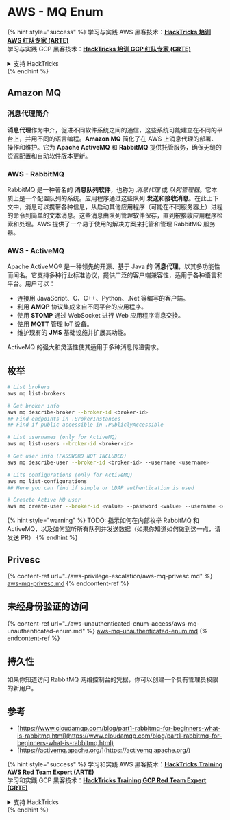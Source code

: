 # AWS - MQ Enum

{% hint style="success" %}
学习与实践 AWS 黑客技术：<img src="../../../.gitbook/assets/image (1) (1) (1) (1).png" alt="" data-size="line">[**HackTricks 培训 AWS 红队专家 (ARTE)**](https://training.hacktricks.xyz/courses/arte)<img src="../../../.gitbook/assets/image (1) (1) (1) (1).png" alt="" data-size="line">\
学习与实践 GCP 黑客技术：<img src="../../../.gitbook/assets/image (2) (1).png" alt="" data-size="line">[**HackTricks 培训 GCP 红队专家 (GRTE)**<img src="../../../.gitbook/assets/image (2) (1).png" alt="" data-size="line">](https://training.hacktricks.xyz/courses/grte)

<details>

<summary>支持 HackTricks</summary>

* 查看 [**订阅计划**](https://github.com/sponsors/carlospolop)!
* **加入** 💬 [**Discord 群组**](https://discord.gg/hRep4RUj7f) 或 [**Telegram 群组**](https://t.me/peass) 或 **关注** 我们的 **Twitter** 🐦 [**@hacktricks\_live**](https://twitter.com/hacktricks_live)**.**
* **通过向** [**HackTricks**](https://github.com/carlospolop/hacktricks) 和 [**HackTricks Cloud**](https://github.com/carlospolop/hacktricks-cloud) GitHub 仓库提交 PR 分享黑客技巧。

</details>
{% endhint %}

## Amazon MQ

### 消息代理简介

**消息代理**作为中介，促进不同软件系统之间的通信，这些系统可能建立在不同的平台上，并用不同的语言编程。**Amazon MQ** 简化了在 AWS 上消息代理的部署、操作和维护。它为 **Apache ActiveMQ** 和 **RabbitMQ** 提供托管服务，确保无缝的资源配置和自动软件版本更新。

### AWS - RabbitMQ

RabbitMQ 是一种著名的 **消息队列软件**，也称为 _消息代理_ 或 _队列管理器_。它本质上是一个配置队列的系统。应用程序通过这些队列 **发送和接收消息**。在此上下文中，消息可以携带各种信息，从启动其他应用程序（可能在不同服务器上）进程的命令到简单的文本消息。这些消息由队列管理软件保存，直到被接收应用程序检索和处理。AWS 提供了一个易于使用的解决方案来托管和管理 RabbitMQ 服务器。

### AWS - ActiveMQ

Apache ActiveMQ® 是一种领先的开源、基于 Java 的 **消息代理**，以其多功能性而闻名。它支持多种行业标准协议，提供广泛的客户端兼容性，适用于各种语言和平台。用户可以：

* 连接用 JavaScript、C、C++、Python、.Net 等编写的客户端。
* 利用 **AMQP** 协议集成来自不同平台的应用程序。
* 使用 **STOMP** 通过 WebSocket 进行 Web 应用程序消息交换。
* 使用 **MQTT** 管理 IoT 设备。
* 维护现有的 **JMS** 基础设施并扩展其功能。

ActiveMQ 的强大和灵活性使其适用于多种消息传递需求。

## 枚举
```bash
# List brokers
aws mq list-brokers

# Get broker info
aws mq describe-broker --broker-id <broker-id>
## Find endpoints in .BrokerInstances
## Find if public accessible in .PubliclyAccessible

# List usernames (only for ActiveMQ)
aws mq list-users --broker-id <broker-id>

# Get user info (PASSWORD NOT INCLUDED)
aws mq describe-user --broker-id <broker-id> --username <username>

# Lits configurations (only for ActiveMQ)
aws mq list-configurations
## Here you can find if simple or LDAP authentication is used

# Creacte Active MQ user
aws mq create-user --broker-id <value> --password <value> --username <value> --console-access
```
{% hint style="warning" %}
TODO: 指示如何在内部枚举 RabbitMQ 和 ActiveMQ，以及如何监听所有队列并发送数据（如果你知道如何做到这一点，请发送 PR）
{% endhint %}

## Privesc

{% content-ref url="../aws-privilege-escalation/aws-mq-privesc.md" %}
[aws-mq-privesc.md](../aws-privilege-escalation/aws-mq-privesc.md)
{% endcontent-ref %}

## 未经身份验证的访问

{% content-ref url="../aws-unauthenticated-enum-access/aws-mq-unauthenticated-enum.md" %}
[aws-mq-unauthenticated-enum.md](../aws-unauthenticated-enum-access/aws-mq-unauthenticated-enum.md)
{% endcontent-ref %}

## 持久性

如果你知道访问 RabbitMQ 网络控制台的凭据，你可以创建一个具有管理员权限的新用户。

## 参考

* [https://www.cloudamqp.com/blog/part1-rabbitmq-for-beginners-what-is-rabbitmq.html](https://www.cloudamqp.com/blog/part1-rabbitmq-for-beginners-what-is-rabbitmq.html)
* [https://activemq.apache.org/](https://activemq.apache.org/)

{% hint style="success" %}
学习和实践 AWS 黑客技术：<img src="../../../.gitbook/assets/image (1) (1) (1) (1).png" alt="" data-size="line">[**HackTricks Training AWS Red Team Expert (ARTE)**](https://training.hacktricks.xyz/courses/arte)<img src="../../../.gitbook/assets/image (1) (1) (1) (1).png" alt="" data-size="line">\
学习和实践 GCP 黑客技术：<img src="../../../.gitbook/assets/image (2) (1).png" alt="" data-size="line">[**HackTricks Training GCP Red Team Expert (GRTE)**<img src="../../../.gitbook/assets/image (2) (1).png" alt="" data-size="line">](https://training.hacktricks.xyz/courses/grte)

<details>

<summary>支持 HackTricks</summary>

* 查看 [**订阅计划**](https://github.com/sponsors/carlospolop)!
* **加入** 💬 [**Discord 群组**](https://discord.gg/hRep4RUj7f) 或 [**Telegram 群组**](https://t.me/peass) 或 **在 Twitter 上关注** 🐦 [**@hacktricks\_live**](https://twitter.com/hacktricks_live)**.**
* **通过向** [**HackTricks**](https://github.com/carlospolop/hacktricks) 和 [**HackTricks Cloud**](https://github.com/carlospolop/hacktricks-cloud) GitHub 仓库提交 PR 来分享黑客技巧。

</details>
{% endhint %}
